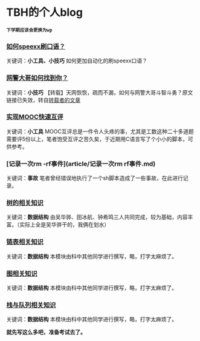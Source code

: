 # TBH的个人blog
**```下学期应该会更换为wp```**

### **[如何speexx刷口语？](article/如何speexx刷口语.md)**

关键词：**小工具、小技巧**  如何更加自动化的刷speexx口语？

### **[网警大哥如何找到你？](article/网警大哥如何找到你.md)**

关键词：**小技巧**  【转载】天网恢恢，疏而不漏，如何与网警大哥斗智斗勇？原文链接已失效，转自[转载者的文章](http://trustcomputing.com/bbs/viewthread.php?tid=565)

### **[实现MOOC快速互评](article/实现MOOC快速互评.md)**

关键词：**小工具**  MOOC互评总是一件令人头疼的事，尤其是工数这种二十多道题需要评5份以上，笔者饱受互评之苦久矣，于近期用C语言写了个小小的脚本，可供参考。

### **[记录一次rm -rf事件](article/记录一次rm rf事件.md)**

关键词：**事故**  笔者曾经错误地执行了一个sh脚本造成了一些事故，在此进行记录。

### **[树的相关知识](article/树.md)**

关键词：**数据结构**  由吴华骅、田冰航、钟希鸣三人共同完成，较为基础，内容丰富。（实际上全是吴华骅干的，我俩在划水）

### **[链表相关知识](article/链表.md)**

关键词：**数据结构**  本模块由科中其他同学进行撰写，略，打字太麻烦了。

### **[图相关知识](article/图.md)**

关键词：**数据结构**  本模块由科中其他同学进行撰写，略，打字太麻烦了。

### **[栈与队列相关知识](article/栈与队列.md)**

关键词：**数据结构**  本模块由科中其他同学进行撰写，略，打字太麻烦了。



**就先写这么多吧，准备考试去了。**
